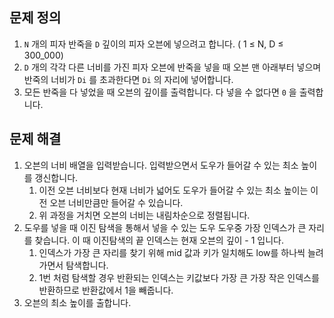 ## 문제 정의

1. `N` 개의 피자 반죽을 `D` 깊이의 피자 오븐에 넣으려고 합니다. ( 1 ≤ N, D ≤ 300_000)
2. `D` 개의 각각 다른 너비를 가진 피자 오븐에 반죽을 넣을 때 오븐 맨 아래부터 넣으며 반죽의 너비가 `Di` 를 초과한다면 `Di` 의 자리에 넣어합니다.
3. 모든 반죽을 다 넣었을 때 오븐의 깊이를 출력합니다. 다 넣을 수 없다면 `0` 을 출력합니다.

## 문제 해결

1. 오븐의 너비 배열을 입력받습니다. 입력받으면서 도우가 들어갈 수 있는 최소 높이를 갱신합니다.
    1. 이전 오븐 너비보다 현재 너비가 넓어도 도우가 들어갈 수 있는 최소 높이는 이전 오븐 너비만큼만 들어갈 수 있습니다.
    2. 위 과정을 거치면 오븐의 너비는 내림차순으로 정렬됩니다.
2. 도우를 넣을 때 이진 탐색을 통해서 넣을 수 있는 도우 도우중 가장 인덱스가 큰 자리를 찾습니다. 이 때 이진탐색의 끝 인덱스는 현재 오븐의 깊이 - 1 입니다.
    1. 인덱스가 가장 큰 자리를 찾기 위해 mid 값과 키가 일치해도 low를 하나씩 늘려가면서 탐색합니다.
    2. 1번 처럼 탐색할 경우 반환되는 인덱스는 키값보다 가장 큰 가장 작은 인덱스를 반환하므로 반환값에서 1을 빼줍니다.
3. 오븐의 최소 높이를 출합니다.
